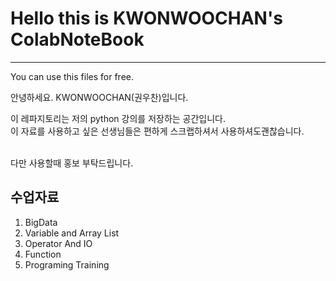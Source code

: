 # Hello this is KWONWOOCHAN's ColabNoteBook

---  

You can use this files for free.  

  
  
  안녕하세요. 
  KWONWOOCHAN(권우찬)입니다.
  
  이 레파지토리는 저의 python 강의를 저장하는 공간입니다.  
  이 자료를 사용하고 싶은 선생님들은 편하게 스크랩하셔서 사용하셔도괜찮습니다.
  
  <br>
  다만 사용할때 홍보 부탁드립니다.
  
  ## 수업자료
  
  1.  BigData
  2. Variable and Array List
  3. Operator And IO
  4. Function
  5. Programing Training
